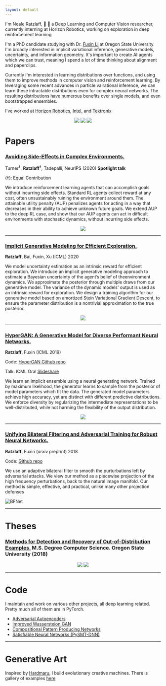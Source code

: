 ```yaml
---
layout: default
---
```


I'm Neale Ratzlaff, &#x1F332; &#x1F332; a Deep Learning and Computer Vision researcher, currently interning at Horizon Robotics, working on exploration in deep reinforcement learning

I'm a PhD candidate studying with Dr. [Fuxin Li](https://web.engr.oregonstate.edu/~lif/) at Oregon State University.
I'm broadly interested in implicit variational inference, generative models, uncertainty, and information geometry. It's important to create AI agents which we can trust, meaning I spend a lot of time thinking about alignment and paperclips.

Currently I'm interested in learning distributions over functions, and using them to improve methods in computer vision and reinforcement learning. By leveraging some recent advances in particle vairational inference, we can learn these intractable distributions even for complex neural networks. The resulting distributions have numerous benefits over single models, and even bootstrapped ensembles. 
        
I've worked at [Horizon Robotics](https://horizon.ai/), [Intel](https://vimeo.com/170280447), and [Tektronix](https://www.tek.com/)
<div style="text-align:center"><img src="/images/horizon_logo.png" /> <img src="/images/intel_logo.png"/> <img src="/images/tek_logo.png"/> </div>


# Papers

### [Avoiding Side-Effects in Complex Environments.](https://128.84.21.199/abs/2006.06547)

 Turner<sup>☨</sup>, **Ratzlaff**<sup>☨</sup>, Tadepalli, NeurIPS (2020) **Spotlight talk**

(☨): Equal Contribution

We introduce reinforcement learning agents that can accomplish goals without incurring side effects. Standard RL agents collect reward at any cost, often unsustainably ruining the environment around them. The attainable utility penalty (AUP) penalizes agents for acting in a way that decreases in their ability to achieve unknown future goals. We extend AUP to the deep RL case, and show that our AUP agents can act in difficult environments with stochastic dynamics, without incurring side effects. 

<div style="text-align:center"><img src="/images/aup_paper.png" /></div>

-------------


### [Implicit Generative Modeling for Efficient Exploration.](https://arxiv.org/abs/1911.08017)

 **Ratzlaff**, Bai, Fuxin, Xu (ICML) 2020

We model uncertainty estimation as an intrinsic reward for efficient exploration. We introduce an implicit generative modeling approach to estimate a Bayesian uncertainty of the agent’s belief of theenvironment dynamics.  We approximate the posterior through multiple draws from our generative model. The variance of the dynamic models' output is used as an intrinsic reward for exploration. We design a training algorithm for our generative model based on amortized Stein Variational Gradient Descent, to ensure the parameter distribution is a nontrivial approximation to the true posterior. 

<div style="text-align:center"><img src="/images/RLpaper_hypergan.png" /></div>

-------------

### [HyperGAN: A Generative Model for Diverse Performant Neural Networks.](http://proceedings.mlr.press/v97/ratzlaff19a/ratzlaff19a.pdf)

 **Ratzlaff**, Fuxin (ICML 2019)

Code: [HyperGAN Github repo](https://github.com/neale/HyperGAN)

Talk: ICML Oral [Slideshare](https://slideslive.com/38917398/general-ml)

We learn an implicit ensemble using a neural generating network. Trained by maximum likelihood, the generator learns to sample from the posterior of model parameters which fit the data. 
The generated model parameters achieve high accuracy, yet are distinct with different predictive distributions. 
We enforce diversity by regularizing the intermediate representations to be well-distributed, while not harming the flexibility of the output distribution.  
<div style="text-align:center"><img src="/images/hypergan.png" /></div>

---------

### [Unifying Bilateral Filtering and Adversarial Training for Robust Neural Networks.](https://arxiv.org/abs/1804.01635)

 **Ratzlaff**, Fuxin (_arxiv_ preprint) 2018

Code: [Github repo](https://github.com/neale/adversarial-toolbox)

We use an adaptive bilateral filter to smooth the purturbations left by adversarial attacks. We view our method as a piecewise projection of the high frequency perturbations, back to the natural image manifold. Our method is simple, effective, and practical, unlike many other projection defenses

![BFNet](/images/BFNet.png)

---------

# Theses


### [Methods for Detection and Recovery of Out-of-Distribution Examples.](https://ir.library.oregonstate.edu/concern/graduate_thesis_or_dissertations/mw22vb88d) M.S. Degree Computer Science. Oregon State University (2018)

<div style="text-align:center"><img src="/images/class.png" /> <img src="/images/density.png"/> </div>

---------

# Code

I maintain and work on various other projects, all deep learning related. Pretty much all of them are in PyTorch. 

* [Adversarial Autoencoders](https://github.com/neale/adversarial-autoencoder)
* [Improved Wassersteion GAN](https://github.com/neale/Improved-WGAN)
* [Compositional Pattern Producing Networks](https://github.com/neale/CPPN)
* [Satisfiable Neural Networks (PySMT-DNN)](https://github.com/neale/PySMTDNN)

---------

# Generative Art

Inspired by [Hardmaru](http://blog.otoro.net/), I build evolutionary creative machines. There is gallery of examples [here](./gen_art.html)

